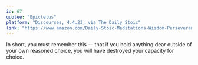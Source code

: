 ```yaml
---
id: 67
quotee: "Epictetus"
platform: "Discourses, 4.4.23, via The Daily Stoic"
link: "https://www.amazon.com/Daily-Stoic-Meditations-Wisdom-Perseverance/dp/0735211736?tag=ryanholnet-20"
---
```


In short, you must remember this — that if you hold anything dear outside of your own reasoned choice, you will have destroyed your capacity for choice.

